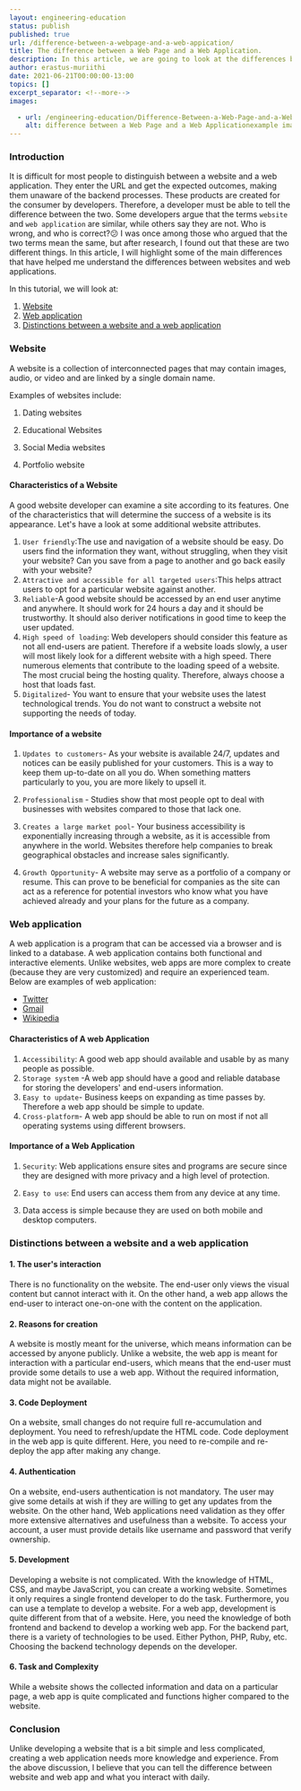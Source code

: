 ```yaml
---
layout: engineering-education
status: publish
published: true
url: /difference-between-a-webpage-and-a-web-appication/
title: The difference between a Web Page and a Web Application.
description: In this article, we are going to look at the differences between Web page and a Website in backend development. It is difficult for a user to distinguish between a website and a web application. They enter the URL and get the expected outcomes.Getting the results of what they are searching for is what matters to the end-user. How they get the results is not their business.
author: erastus-muriithi
date: 2021-06-21T00:00:00-13:00
topics: []
excerpt_separator: <!--more-->
images:

  - url: /engineering-education/Difference-Between-a-Web-Page-and-a-Web-Appication/hero.png
    alt: difference between a Web Page and a Web Applicationexample image
---
```


### Introduction
It is difficult for most people to distinguish between a website and a web application. They enter the URL and get the expected outcomes, making them unaware of the backend processes.
These products are created for the consumer by developers. Therefore, a developer must be able to tell the difference between the two. 
Some developers argue that the terms `website` and `web application` are similar, while others say they are not. Who is wrong, and who is correct?😕
I was once among those who argued that the two terms mean the same, but after research, I found out that these are two different things. 
In this article, I will highlight some of the main differences that have helped me understand the differences between websites and web applications.

In this tutorial, we will look at:
1. [Website](#website)
2. [Web application](#web-application)
3. [Distinctions between a website and a web application](#distinctions-between-a-website-and-a-web-application)

### Website

A website is a collection of interconnected pages that may contain images, audio, or video and are linked by a single domain name.

Examples of websites include:

1. Dating websites

2. Educational Websites

3. Social Media websites

4. Portfolio website

#### Characteristics of a Website
A good website developer can examine a site according to its features. One of the characteristics that will determine the success of a website is its appearance. Let's have a look at some additional website attributes.
1. `User friendly`:The use and navigation of a website should be easy. Do users find the information they want, without struggling, when they visit your website? Can you save from a page to another and go back easily with your website?
2. `Attractive and accessible for all targeted users`:This helps attract users to opt for a particular website against another. 
3. ``Reliable``-A good website should be accessed by an end user anytime and anywhere. It should work for 24 hours a day and it should be trustworthy. It should also deriver notifications in good time to keep the user updated.
4. `High speed of loading`: Web developers should consider this feature as not all end-users are patient. Therefore if a website loads slowly, a user will most likely look for a different website with a high speed. There numerous elements that contribute to the loading speed of a website. The most crucial being the hosting quality. Therefore, always choose a host that loads fast.
5. `Digitalized`- You want to ensure that your website uses the latest technological trends. You do not want to construct a website not supporting the needs of today.

#### Importance of a website

1. ``Updates to customers``- As your website is available 24/7, updates and notices can be easily published for your customers. This is a way to keep them up-to-date on all you do. When something matters particularly to you, you are more likely to upsell it.

2. `Professionalism` - Studies show that most people opt to deal with businesses with websites compared to those that lack one. 

3. ``Creates a large market pool``- Your business accessibility is exponentially increasing through a website, as it is accessible from anywhere in the world. Websites therefore help companies to break geographical obstacles and increase sales significantly.
4. ``Growth Opportunity``- A website may serve as a portfolio of a company or resume. This can prove to be beneficial for companies as the site can act as a reference for potential investors who know what you have achieved already and your plans for the future as a company.

### Web application
A web application is a program that can be accessed via a browser and is linked to a database. A web application contains both functional and interactive elements.
Unlike websites, web apps are more complex to create (because they are very customized) and require an experienced team.
Below are examples of web application:
- [Twitter](https://twitter.com/?lang=en)
- [Gmail](https://mail.google.com/)
- [Wikipedia](https://www.wikipedia.org/)

#### Characteristics of A web Application
1. `Accessibility`: A good web app should available and usable by as many people as possible.
2. `Storage system` -A web app should have a good and reliable database for storing the developers' and end-users information.
3. ``Easy to update``- Business keeps on expanding as time passes by. Therefore a web app should be simple to update.
4. `Cross-platform`- A web app should be able to run on most if not all operating systems using different browsers.

#### Importance of a Web Application

1. `Security`: Web applications ensure sites and programs are secure since they are designed with more privacy and a high level of protection.
2. `Easy to use`: End users can access them from any device at any time. 

3.  Data access is simple because they are used on both mobile and desktop computers. 

### Distinctions between a website and a web application

#### 1. The user's interaction
There is no functionality on the website. The end-user only views the visual content but cannot interact with it.
On the other hand, a web app allows the end-user to interact one-on-one with the content on the application.
#### 2. Reasons for creation
A website is mostly meant for the universe, which means information can be accessed by anyone publicly.
Unlike a website, the web app is meant for interaction with a particular end-users, which means that the end-user must provide some details to use a web app. Without the required information, data might not be available.
#### 3. Code Deployment
On a website, small changes do not require full re-accumulation and deployment. You need to refresh/update the HTML code.
Code deployment in the web app is quite different. Here, you need to re-compile and re-deploy the app after making any change.
#### 4. Authentication
On a website, end-users authentication is not mandatory. The user may give some details at wish if they are willing to get any updates from the website.
On the other hand, Web applications need validation as they offer more extensive alternatives and usefulness than a website. To access your account, a user must provide details like username and password that verify ownership.
#### 5. Development
Developing a website is not complicated. With the knowledge of HTML, CSS, and maybe JavaScript, you can create a working website. Sometimes it only requires a single frontend developer to do the task.
Furthermore, you can use a template to develop a website. 
For a web app, development is quite different from that of a website. Here, you need the knowledge of both frontend and backend to develop a working web app. For the backend part, there is a variety of technologies to be used. Either Python, PHP, Ruby, etc. Choosing the backend technology depends on the developer. 
#### 6. Task and Complexity

While a website shows the collected information and data on a particular page, a web app is quite complicated and functions higher compared to the website.

### Conclusion
Unlike developing a website that is a bit simple and less complicated, creating a web application needs more knowledge and experience.
From the above discussion, I believe that you can tell the difference between website and web app and what you interact with daily.
